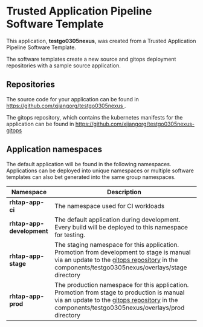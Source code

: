 # Trusted Application Pipeline Software Template

This application, **testgo0305nexus**, was created from a Trusted Application Pipeline Software Template.

The software templates create a new source and gitops deployment repositories with a sample source application. 

## Repositories

The source code for your application can be found in [https://github.com/xjiangorg/testgo0305nexus ](https://github.com/xjiangorg/testgo0305nexus ).
 
The gitops repository, which contains the kubernetes manifests for the application can be found in 
[https://github.com/xjiangorg/testgo0305nexus-gitops ](https://github.com/xjiangorg/testgo0305nexus-gitops ) 

## Application namespaces 

The default application will be found in the following namespaces. Applications can be deployed into unique namespaces or multiple software templates can also bet generated into the same group namespaces.  

|  Namespace   |  Description   |  
| -------- | -------- |
| **rhtap-app-ci** | The namespace used for CI workloads |
| **rhtap-app-development** | The default application during development. Every build will be deployed to this namespace for testing. |
| **rhtap-app-stage** | The staging namespace for this application. Promotion from development to stage is manual via an update to the [gitops repository](https://github.com/xjiangorg/testgo0305nexus-gitops ) in the components/testgo0305nexus/overlays/stage directory |
| **rhtap-app-prod** | The production namespace for this application. Promotion from stage to production is manual via an update to the [gitops repository](https://github.com/xjiangorg/testgo0305nexus-gitops ) in the components/testgo0305nexus/overlays/prod directory |